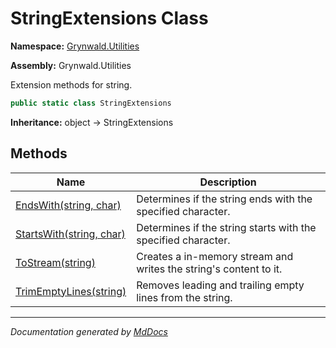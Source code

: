 ﻿# StringExtensions Class

**Namespace:** [Grynwald.Utilities](../index.md)

**Assembly:** Grynwald.Utilities

Extension methods for string.

```csharp
public static class StringExtensions
```

**Inheritance:** object → StringExtensions

## Methods

| Name                                                | Description                                                        |
| --------------------------------------------------- | ------------------------------------------------------------------ |
| [EndsWith(string, char)](methods/EndsWith.md)       | Determines if the string ends with the specified character.        |
| [StartsWith(string, char)](methods/StartsWith.md)   | Determines if the string starts with the specified character.      |
| [ToStream(string)](methods/ToStream.md)             | Creates a in\-memory stream and writes the string's content to it. |
| [TrimEmptyLines(string)](methods/TrimEmptyLines.md) | Removes leading and trailing empty lines from the string.          |

___

*Documentation generated by [MdDocs](https://github.com/ap0llo/mddocs)*
